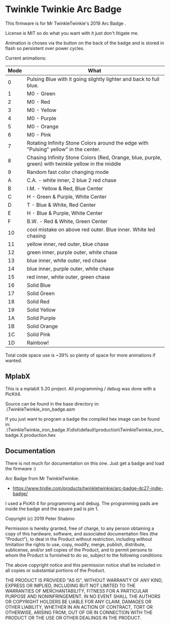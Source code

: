 # Twinkle Twinkie Arc Badge
This firmware is for Mr TwinkleTwinkie's 2019 Arc Badge .
 
License is MIT so do what you want with it just don't litigate me. 

Animation is choses via the button on the back of the badge and is stored in flash so persistent over power cycles.

Current animations:

|Mode|What|
| ------------- | ------------- |
|0|Pulsing Blue with it going slightly lighter and back to full blue.|
|1|M0 - Green|
|2|M0 - Red|
|3|M0 - Yellow|
|4|M0 - Purple|
|5|M0 - Orange|
|6|M0 - Pink|
|7|Rotating Infinity Stone Colors around the edge with "Pulsing" yellow" in the center.|
|8|Chasing Infinity Stone Colors (Red, Orange, blue, purple, green) with twinkle yellow in the middle|
|9|Random fast color changing mode|
|A|C.A. - white inner, 2 blue 2 red chase|
|B|I.M. - Yellow & Red, Blue Center|
|C|H - Green & Purple, White Center|
|D|T - Blue & White, Red Center|
|E|H - Blue & Purple, White Center|
|F|B.W. - Red & White, Green Center|
|10|cool mistake on above red outer. Blue inner. White led chasing|
|11|yellow inner, red outer, blue chase|
|12|green inner, purple outer, white chase|
|13|blue inner, white outer, red chase|
|14|blue inner, purple outer, white chase|
|15|red inner, white outer, green chase|
|16|Solid Blue|
|17|Solid Green|
|18|Solid Red|
|19|Solid Yellow|
|1A|Solid Purple|
|1B|Solid Orange|
|1C|Solid Pink|
|1D|Rainbow!|


Total code space use is ~39% so plenty of space for more animations if wanted. 


## MplabX
This is a mplabX 5.20 project. All programming / debug was done with a PicKit4.

Source can be found in the base directory in:
.\TwinkleTwinkie_iron_badge.asm

If you just want to program a badge the compiled hex image can be found in:
.\TwinkleTwinkie_iron_badge.X\dist\default\production\TwinkleTwinkie_iron_badge.X.production.hex

## Documentation
There is not much for documentation on this one. Just get a badge and load the firmware :)

Arc Badge from Mr TwinkleTwinkie:
- https://www.tindie.com/products/twinkletwinkie/arc-badge-dc27-indie-badge/

I used a PicKit 4 for programming and debug. The programming pads are inside the badge and the square pad is pin 1. 
 


Copyright (c) 2019 Peter Shabino

Permission is hereby granted, free of charge, to any person obtaining a copy of this hardware, software, and associated documentation files 
(the "Product"), to deal in the Product without restriction, including without limitation the rights to use, copy, modify, merge, publish, 
distribute, sublicense, and/or sell copies of the Product, and to permit persons to whom the Product is furnished to do so, subject to the 
following conditions:

The above copyright notice and this permission notice shall be included in all copies or substantial portions of the Product.

THE PRODUCT IS PROVIDED "AS IS", WITHOUT WARRANTY OF ANY KIND, EXPRESS OR IMPLIED, INCLUDING BUT NOT LIMITED TO THE WARRANTIES OF 
MERCHANTABILITY, FITNESS FOR A PARTICULAR PURPOSE AND NONINFRINGEMENT. IN NO EVENT SHALL THE AUTHORS OR COPYRIGHT HOLDERS BE LIABLE 
FOR ANY CLAIM, DAMAGES OR OTHER LIABILITY, WHETHER IN AN ACTION OF CONTRACT, TORT OR OTHERWISE, ARISING FROM, OUT OF OR IN CONNECTION 
WITH THE PRODUCT OR THE USE OR OTHER DEALINGS IN THE PRODUCT.
